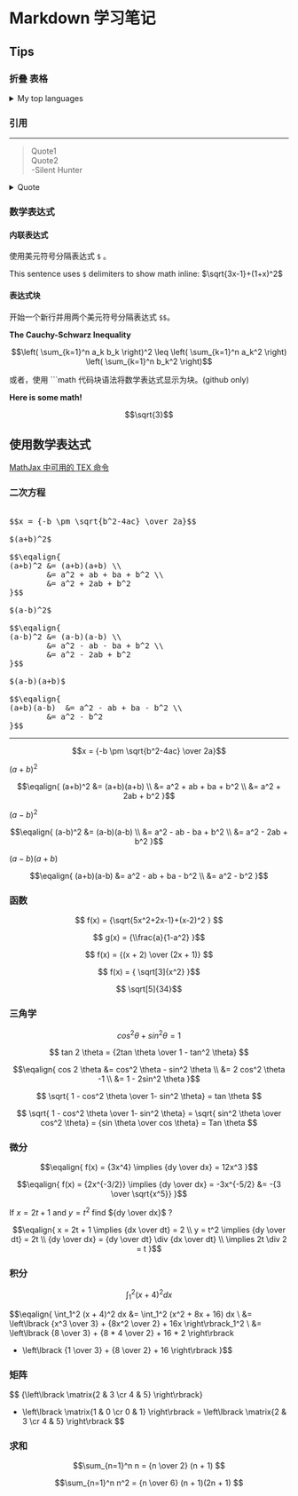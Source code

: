# Markdown 学习笔记

## Tips

### 折叠 表格
<details>
<summary>My top languages</summary>

| Rank  | Languages |
| ---:  | --------- |
| 1     | Javascript|
| 2     | Python    |
| 3     | SQL       |  

</details>

### 引用

---
> Quote1  
> Quote2  
-Silent Hunter

<details>
<summary>Quote</summary>

---
> Quote1  
> Quote2  
-Silent Hunter
</details>

### 数学表达式

#### 内联表达式

使用美元符号分隔表达式 `$` 。  

This sentence uses `$` delimiters to show math inline:  $\sqrt{3x-1}+(1+x)^2$  

#### 表达式块

开始一个新行并用两个美元符号分隔表达式 `$$`。  

**The Cauchy-Schwarz Inequality**  

$$\left( \sum_{k=1}^n a_k b_k \right)^2 \leq \left( \sum_{k=1}^n a_k^2 \right) \left( \sum_{k=1}^n b_k^2 \right)$$  

或者，使用 <span>```math</span> 代码块语法将数学表达式显示为块。(github only)    

**Here is some math!**

```math
\sqrt{3}
```

## 使用数学表达式
[MathJax 中可用的 TEX 命令](https://www.onemathematicalcat.org/MathJaxDocumentation/TeXSyntax.htm)

### 二次方程


<pre>

$$x = {-b \pm \sqrt{b^2-4ac} \over 2a}$$
 
$(a+b)^2$
 
$$\eqalign{
(a+b)^2 &= (a+b)(a+b) \\
        &= a^2 + ab + ba + b^2 \\
        &= a^2 + 2ab + b^2
}$$
 
$(a-b)^2$
 
$$\eqalign{
(a-b)^2 &= (a-b)(a-b) \\
        &= a^2 - ab - ba + b^2 \\
        &= a^2 - 2ab + b^2
}$$
 
$(a-b)(a+b)$
 
$$\eqalign{
(a+b)(a-b)  &= a^2 - ab + ba - b^2 \\
        &= a^2 - b^2
}$$
</pre>
---

$$x = {-b \pm \sqrt{b^2-4ac} \over 2a}$$
 
$(a+b)^2$
 
$$\eqalign{
(a+b)^2 &= (a+b)(a+b) \\
        &= a^2 + ab + ba + b^2 \\
        &= a^2 + 2ab + b^2
}$$
 
$(a-b)^2$
 
$$\eqalign{
(a-b)^2 &= (a-b)(a-b) \\
        &= a^2 - ab - ba + b^2 \\
        &= a^2 - 2ab + b^2
}$$
 
$(a-b)(a+b)$
 
$$\eqalign{
(a+b)(a-b)  &= a^2 - ab + ba - b^2 \\
        &= a^2 - b^2
}$$

### 函数

$$ f(x) = {\sqrt{5x^2+2x-1}+(x-2)^2 } $$
 
$$ g(x) = {\\frac{a}{1-a^2} }$$
 
$$ f(x) = {(x + 2) \over (2x + 1)} $$   
 
$$ f(x) = { \sqrt[3]{x^2} }$$
   
$$ \sqrt[5]{34}$$

### 三角学

$$ cos^2 \theta + sin^2 \theta  = 1  $$
 
$$ tan 2 \theta = {2tan \theta  \over 1 - tan^2 \theta}  $$
 
$$\eqalign{
cos 2 \theta &= cos^2 \theta - sin^2 \theta \\
                       &=  2 cos^2  \theta -1 \\
                       &= 1 - 2sin^2 \theta
}$$  
   
$$ \sqrt{ 1 - cos^2 \theta \over 1- sin^2 \theta} = tan \theta $$  
   
$$ \sqrt{ 1 - cos^2 \theta \over 1- sin^2 \theta} 
= \sqrt{ sin^2 \theta \over cos^2 \theta} 
= {sin \theta \over cos \theta} = Tan \theta
$$

### 微分

$$\eqalign{
f(x) = {3x^4} \implies {dy \over dx} = 12x^3
}$$
 
$$\eqalign{
f(x) = {2x^{-3/2}} \implies {dy \over dx} = -3x^{-5/2} &= -{3 \over \sqrt{x^5}}
}$$
 
If $x = 2t + 1$ and $y = t^2$ find ${dy \over dx}$ ?
 
$$\eqalign{
x = 2t + 1 \implies  {dx \over dt} = 2 \\
        y = t^2 \implies  {dy \over dt} = 2t \\
        {dy \over dx} = {dy \over dt} \div {dx \over dt} \\
         \implies 2t \div 2 = t
}$$

### 积分

$$\int_1^2 (x + 4)^2 dx $$  
 
$$\eqalign{
\int_1^2 (x + 4)^2 dx &= \int_1^2 (x^2 + 8x + 16) dx \\
  &= \left\lbrack {x^3 \over 3} + {8x^2 \over 2} + 16x \right\rbrack_1^2 \\
  &= \left\lbrack {8 \over 3} + {8 * 4 \over 2} + 16 * 2 \right\rbrack
   - \left\lbrack {1 \over 3} + {8 \over 2}  + 16  \right\rbrack
}$$

### 矩阵

$$ {\left\lbrack \matrix{2 & 3 \cr 4 & 5} \right\rbrack} 
* \left\lbrack \matrix{1 & 0 \cr 0 & 1} \right\rbrack
= \left\lbrack \matrix{2 & 3 \cr 4 & 5} \right\rbrack
$$

### 求和

$$\sum_{n=1}^n n = {n \over 2} (n + 1) $$
 
$$\sum_{n=1}^n n^2 = {n \over 6} (n + 1)(2n + 1) $$

<div style="page-break-after: always"></div>
